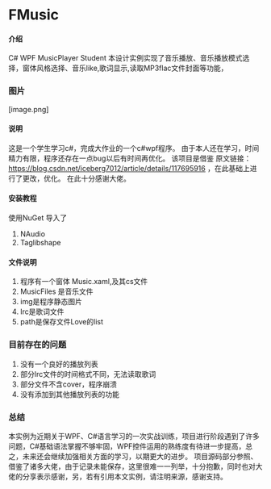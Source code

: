 # FMusic

#### 介绍
C# WPF MusicPlayer Student
本设计实例实现了音乐播放、音乐播放模式选择，窗体风格选择、音乐like,歌词显示,读取MP3flac文件封面等功能，


### 图片
[image.png]

#### 说明
这是一个学生学习c#，完成大作业的一个c#wpf程序。
由于本人还在学习，时间精力有限，程序还存在一点bug以后有时间再优化。
该项目是借鉴 原文链接：https://blog.csdn.net/iceberg7012/article/details/117695916 ，在此基础上进行了更改，优化。
在此十分感谢大佬。



#### 安装教程
使用NuGet 导入了
1.  NAudio
2.  Taglibshape


#### 文件说明
1. 程序有一个窗体 Music.xaml,及其cs文件
2. MusicFiles 是音乐文件
3. img是程序静态图片
4. lrc是歌词文件
5. path是保存文件Love的list

### 目前存在的问题
1. 没有一个良好的播放列表
2. 部分lrc文件的时间格式不同，无法读取歌词
3. 部分文件不含cover，程序崩溃
4. 没有添加到其他播放列表的功能


###  总结
本实例为近期关于WPF、C#语言学习的一次实战训练，项目进行阶段遇到了许多问题，C#基础语法掌握不够牢固，WPF控件运用的熟练度有待进一步提高，总之，未来还会继续加强相关方面的学习，以期更大的进步。
项目源码部分参照、借鉴了诸多大佬，由于记录未能保存，这里很难一一列举，十分抱歉，同时也对大佬的分享表示感谢，另，若有引用本文实例，请注明来源，感谢支持。
